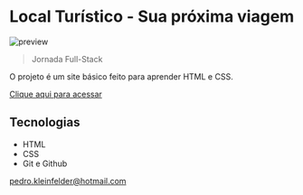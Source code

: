 # Local Turístico - Sua próxima viagem

![preview](./.github/preview.png)

> Jornada Full-Stack

O projeto é um site básico feito para aprender HTML e CSS. 

[Clique aqui para acessar](https://pedro-k.github.io/Local_Turistico/)

## Tecnologias

- HTML
- CSS
- Git e Github

pedro.kleinfelder@hotmail.com